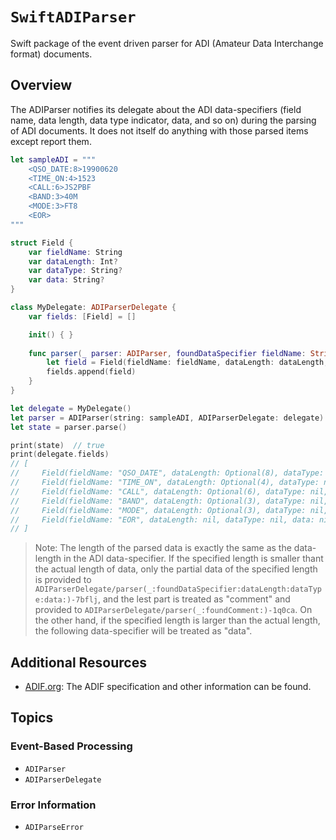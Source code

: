# ``SwiftADIParser``

Swift package of the event driven parser for ADI (Amateur Data Interchange format) documents.

## Overview

The ADIParser notifies its delegate about the ADI data-specifiers (field name, data length, data type indicator, data, and so on) during the parsing of ADI documents.
It does not itself do anything with those parsed items except report them.

```swift
let sampleADI = """
    <QSO_DATE:8>19900620
    <TIME_ON:4>1523
    <CALL:6>JS2PBF
    <BAND:3>40M
    <MODE:3>FT8
    <EOR>
"""

struct Field {
    var fieldName: String
    var dataLength: Int?
    var dataType: String?
    var data: String?
}

class MyDelegate: ADIParserDelegate {
    var fields: [Field] = []

    init() { }
    
    func parser(_ parser: ADIParser, foundDataSpecifier fieldName: String, dataLength: Int?, dataType: String?, data: String?) {
        let field = Field(fieldName: fieldName, dataLength: dataLength, dataType: dataType, data: data)
        fields.append(field)
    }
}

let delegate = MyDelegate()
let parser = ADIParser(string: sampleADI, ADIParserDelegate: delegate)
let state = parser.parse()

print(state)  // true
print(delegate.fields)
// [
//     Field(fieldName: "QSO_DATE", dataLength: Optional(8), dataType: nil, data: Optional("19900620")),
//     Field(fieldName: "TIME_ON", dataLength: Optional(4), dataType: nil, data: Optional("1523")),
//     Field(fieldName: "CALL", dataLength: Optional(6), dataType: nil, data: Optional("JS2PBF")),
//     Field(fieldName: "BAND", dataLength: Optional(3), dataType: nil, data: Optional("40M")),
//     Field(fieldName: "MODE", dataLength: Optional(3), dataType: nil, data: Optional("FT8")),
//     Field(fieldName: "EOR", dataLength: nil, dataType: nil, data: nil)
// ]
```

> Note: The length of the parsed data is exactly the same as the data-length in the ADI data-specifier.
If the specified length is smaller thant the actual length of data, only the partial data of the specified length is provided to ``ADIParserDelegate/parser(_:foundDataSpecifier:dataLength:dataType:data:)-7bflj``, and the lest part is treated as "comment" and provided to ``ADIParserDelegate/parser(_:foundComment:)-1q0ca``.
On the other hand, if the specified length is larger than the actual length, the following data-specifier will be treated as "data".


## Additional Resources

- [ADIF.org](https://www.adif.org/)\: The ADIF specification and other information can be found. 


## Topics

### Event-Based Processing

- ``ADIParser``
- ``ADIParserDelegate``

### Error Information

- ``ADIParseError``
